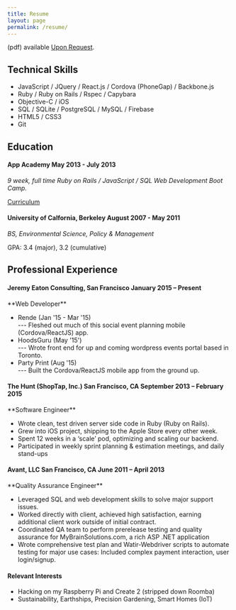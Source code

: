 ```yaml
---
title: Resume
layout: page
permalink: /resume/
---
```

<p id='resume_mailto'>(pdf) available <a href='mailto:jeremyeaton89@gmail.com'>Upon Request</a>.</p>

## Technical Skills

- JavaScript / JQuery / React.js / Cordova (PhoneGap) / Backbone.js
- Ruby / Ruby on Rails / Rspec / Capybara
- Objective-C / iOS
- SQL / SQLite / PostgreSQL / MySQL / Firebase
- HTML5 / CSS3
- Git

## Education

<h4>App Academy <span class="date">May 2013 - July 2013</span></h4>

*9 week, full time Ruby on Rails / JavaScript / SQL Web Development Boot Camp.*

[Curriculum](http://www.appacademy.io/#p-curriculum)

<h4>University of Calfornia, Berkeley <span class="date">August 2007 - May 2011</span></h4>

*BS, Environmental Science, Policy & Management*

GPA: 3.4 (major), 3.2 (cumulative)

## Professional Experience

<h4>Jeremy Eaton Consulting, San Francisco <span class="date">January 2015 – Present</span></h4>
**Web Developer**

- Rende (Jan '15 - Mar '15)  
--- Fleshed out much of this social event planning mobile (Cordova/ReactJS) app. 
- HoodsGuru (May '15')  
--- Wrote front end for up and coming wordpress events portal based in Toronto. 
- Party Print (Aug '15)  
--- Built the Cordova/ReactJS mobile app from the ground up.  

<h4>The Hunt (ShopTap, Inc.) <span class="date">San Francisco, CA September 2013 – February 2015</span></h4>
**Software Engineer**

- Wrote clean, test driven server side code in Ruby (Ruby on Rails).
- Grew into iOS project, shipping to the Apple Store every other week.
- Spent 12 weeks in a ‘scale’ pod, optimizing and scaling our backend.
- Participated in weekly sprint planning & estimation meetings, and daily stand-ups

<h4>Avant, LLC <span class="date">San Francisco, CA June 2011 – April 2013</span></h4>
**Quality Assurance Engineer**

- Leveraged SQL and web development skills to solve major support issues. 
- Worked directly with client, achieved high satisfaction, earning additional client work outside of initial contract.
- Coordinated QA team to perform prerelease testing and quality assurance for MyBrainSolutions.com, a rich ASP .NET application 
- Wrote comprehensive test plan and Watir-Webdriver scripts to automate testing for major use cases: Included complex payment interaction, user login/signup.


<h4>Relevant Interests</h4>

- Hacking on my Raspberry Pi and Create 2 (stripped down Roomba)
- Sustainability, Earthships, Precision Gardening, Smart Homes (IoT)

